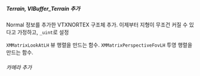 ##### Terrain, VIBuffer_Terrain 추가
Normal 정보를 추가한 VTXNORTEX 구조체 추가.
이제부터 지형이 무조건 커질 수 있다고 가정하고, `_uint`로 설정

`XMMatrixLookAtLH` 뷰 행렬을 만드는 함수.
`XMMatrixPerspectiveFovLH` 투영 행렬을 만드는 함수.

###### 카메라 추가



